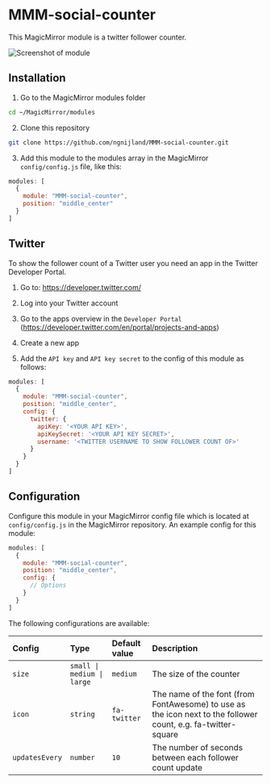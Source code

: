 # MMM-social-counter

This MagicMirror module is a twitter follower counter.

![Screenshot of module](https://github.com/ngnijland/MMM-social-counter/raw/master/screenshots/MMM-social-counter-screenshot.png)

## Installation

1. Go to the MagicMirror modules folder

```bash
cd ~/MagicMirror/modules
```

2. Clone this repository

```bash
git clone https://github.com/ngnijland/MMM-social-counter.git
```

3. Add this module to the modules array in the MagicMirror `config/config.js` file, like this:

```javascript
modules: [
  {
    module: "MMM-social-counter",
    position: "middle_center"
  }
]
```

## Twitter

To show the follower count of a Twitter user you need an app in the Twitter Developer Portal.

1. Go to: https://developer.twitter.com/

2. Log into your Twitter account

3. Go to the apps overview in the `Developer Portal` (https://developer.twitter.com/en/portal/projects-and-apps)

4. Create a new app

5. Add the `API key` and `API key secret` to the config of this module as follows:

```javascript
modules: [
  {
    module: "MMM-social-counter",
    position: "middle_center",
    config: {
      twitter: {
        apiKey: '<YOUR API KEY>',
        apiKeySecret: '<YOUR API KEY SECRET>',
        username: '<TWITTER USERNAME TO SHOW FOLLOWER COUNT OF>'
      }
    }
  }
]
```

## Configuration

Configure this module in your MagicMirror config file which is located at `config/config.js` in the MagicMirror repository. An example config for this module:

```javascript
modules: [
  {
    module: "MMM-social-counter",
    position: "middle_center",
    config: {
      // Options
    }
  }
]
```

The following configurations are available:

Config                | Type                       | Default value | Description
:---------------------|:---------------------------|:--------------|:------------
`size`                | `small \| medium \| large` | `medium`      | The size of the counter
`icon`                | `string`                   | `fa-twitter`  | The name of the font (from FontAwesome) to use as the icon next to the follower count, e.g. fa-twitter-square
`updatesEvery`        | `number`                   | `10`          | The number of seconds between each follower count update
